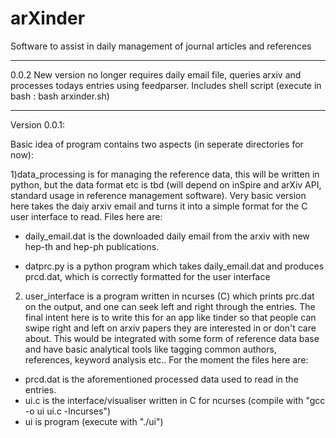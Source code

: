 # arXinder
Software to assist in daily management of journal articles and references

-------------------------------------------------------------

0.0.2
New version no longer requires daily email file, queries arxiv and processes todays
entries using feedparser. Includes shell script (execute in bash : bash arxinder.sh)

-------------------------------------------------------------

Version 0.0.1:

Basic idea of program contains two aspects (in seperate directories for now):

1)data_processing is for managing the reference data, this will be written in python,
  but the data format etc is tbd (will depend on inSpire and arXiv API, standard usage
  in reference management software). 
  Very basic version here takes the daiy arxiv email and turns it into a simple format for
  the C user interface to read. Files here are:

 - daily_email.dat is the downloaded daily email from the arxiv with new hep-th and 
 hep-ph publications.

 - datprc.py is a python program which takes daily_email.dat and produces prcd.dat,
 which is correctly formatted for the user interface
        
2) user_interface is a program written in ncurses (C) which prints prc.dat on the output,
  and one can seek left and right through the entries. The final intent here is to write this
  for an app like tinder so that people can swipe right and left on arxiv papers they are interested
  in or don't care about. This would be integrated with some form of reference data base and have basic
  analytical tools like tagging common authors, references, keyword analysis etc.. For the moment the
  files here are:
 - prcd.dat is the aforementioned processed data used to read in the entries.
 - ui.c is the interface/visualiser written in C for ncurses (compile with "gcc -o ui ui.c -lncurses")
 - ui is program (execute with "./ui")
